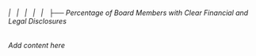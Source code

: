 ###### |   |   |   |   |   ├── Percentage of Board Members with Clear Financial and Legal Disclosures

*Add content here*